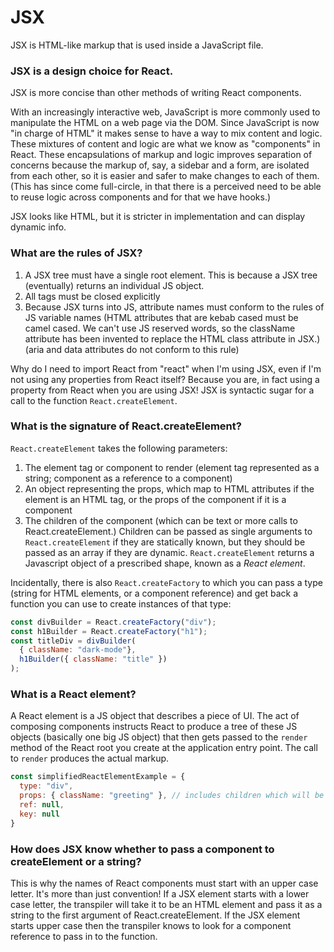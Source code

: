 # JSX

JSX is HTML-like markup that is used inside a JavaScript file.

### JSX is a design choice for React.
JSX is more concise than other methods of writing React components.

With an increasingly interactive web, JavaScript is more commonly used to manipulate the HTML on a web page via the DOM. Since JavaScript is now "in charge of HTML" it makes sense to have a way to mix content and logic. These mixtures of content and logic are what we know as "components" in React. These encapsulations of markup and logic improves separation of concerns because the markup of, say, a sidebar and a form, are isolated from each other, so it is easier and safer to make changes to each of them.
(This has since come full-circle, in that there is a perceived need to be able to reuse logic across components and for that we have hooks.)

JSX looks like HTML, but it is stricter in implementation and can display dynamic info.

### What are the rules of JSX?
1. A JSX tree must have a single root element. This is because a JSX tree (eventually) returns an individual JS object.
2. All tags must be closed explicitly
3. Because JSX turns into JS, attribute names must conform to the rules of JS variable names (HTML attributes that are kebab cased must be camel cased. We can't use JS reserved words, so the className attribute has been invented to replace the HTML class attribute in JSX.) (aria and data attributes do not conform to this rule)

Why do I need to import React from "react" when I'm using JSX, even if I'm not using any properties from React itself?
Because you are, in fact using a property from React when you are using JSX! JSX is syntactic sugar for a call to the function `React.createElement`.

### What is the signature of React.createElement?
`React.createElement` takes the following parameters:
1. The element tag or component to render (element tag represented as a string; component as a reference to a component)
2. An object representing the props, which map to HTML attributes if the element is an HTML tag, or the props of the component if it is a component
3. The children of the component (which can be text or more calls to React.createElement.) Children can be passed as single arguments to `React.createElement` if they are statically known, but they should be passed as an array if they are dynamic.
`React.createElement` returns a Javascript object of a prescribed shape, known as a _React element_.

Incidentally, there is also `React.createFactory` to which you can pass a type (string for HTML elements, or a component reference) and get back a function you can use to create instances of that type:
```javascript
const divBuilder = React.createFactory("div");
const h1Builder = React.createFactory("h1");
const titleDiv = divBuilder(
  { className: "dark-mode"},
  h1Builder({ className: "title" })
);
```

### What is a React element?
A React element is a JS object that describes a piece of UI. The act of composing components instructs React to produce a tree of these JS objects (basically one big JS object) that then gets passed to the `render` method of the React root you create at the application entry point. The call to `render` produces the actual markup.
```javascript
const simplifiedReactElementExample = {
  type: "div",
  props: { className: "greeting" }, // includes children which will be an array of other element objects or text
  ref: null,
  key: null
}
```

### How does JSX know whether to pass a component to createElement or a string?
This is why the names of React components must start with an upper case letter. It's more than just convention! If a JSX element starts with a lower case letter, the transpiler will take it to be an HTML element and pass it as a string to the first argument of React.createElement. If the JSX element starts upper case then the transpiler knows to look for a component reference to pass in to the function.